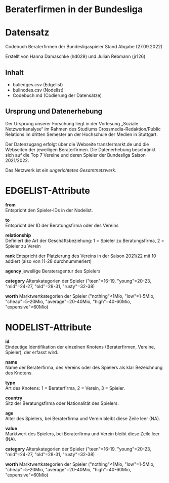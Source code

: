 # Beraterfirmen in der Bundesliga
# Datensatz #
Codebuch Beraterfirmen der Bundesligaspieler 
Stand Abgabe (27.09.2022)

Erstellt von Hanna Damaschke (hd029) und Julian Rebmann (jr126)

## Inhalt
- buliedges.csv (Edgelist)
- bulinodes.csv (Nodelist)
- Codebuch.md (Codierung der Datensätze)

## Ursprung und Datenerhebung
Der Ursprung unserer Forschung liegt in der Vorlesung „Soziale Netzwerkanalyse“ im Rahmen des Studiums Crossmedia-Redaktion/Public Relations im dritten Semester an der Hochschule der Medien in Stuttgart. 

Der Datenzugang erfolgt über die Webseite transfermarkt.de und die Webseiten der jeweiligen Beraterfirmen. Die Datenerhebung beschränkt sich auf die Top 7 Vereine und deren Spieler der Bundesliga Saison 2021/2022. 

Das Netzwerk ist ein *ungerichtetes Gesamtnetzwerk*. 

# EDGELIST-Attribute

**from**  
Entspricht den Spieler-IDs in der Nodelist.

**to**  
Entspricht der ID der Beratungsfirma oder des Vereins

**relationship**  
Definiert die Art der Geschäftsbeziehung: 1 = Spieler zu Beratungsfirma, 2 = Spieler zu Verein

**rank**
Entspricht der Platzierung des Vereins in der Saison 2021/22 mit 10 addiert (also von 11-28 durchnummeriert)

**agency**
jeweilige Berateragentur des Spielers

**category**
Alterskategorien der Spieler ("teen"=16-19, "young"=20-23, "mid"=24-27, "old"=28-31, "rusty"=32-38)

**worth**
Marktwertkategorien der Spieler ("nothing"\<1Mio, "low"=1-5Mio, "cheap"=5-20Mio, "average"=20-40Mio, "high"=40-60Mio, "expensive"\>60Mio)

# NODELIST-Attribute  
  
**id**  
Eindeutige Identifikation der einzelnen Knotens (Beraterfirmen, Vereine, Spieler), der erfasst wird.  

**name**  
Name der Beraterfirma, des Vereins oder des Spielers als klar Bezeichnung des Knotens. 

**type**  
Art des Knotens: 1 = Beraterfirma, 2 = Verein, 3 = Spieler.

**country**   
Sitz der Beratungsfirma oder Nationalität des Spielers.

**age**   
Alter des Spielers, bei Beraterfirma und Verein bleibt diese Zeile leer (NA).

**value**             
Marktwert des Spielers, bei Beraterfirma und Verein bleibt diese Zeile leer (NA).

**category**
Alterskategorien der Spieler ("teen"=16-19, "young"=20-23, "mid"=24-27, "old"=28-31, "rusty"=32-38)

**worth**
Marktwertkategorien der Spieler ("nothing"\<1Mio, "low"=1-5Mio, "cheap"=5-20Mio, "average"=20-40Mio, "high"=40-60Mio, "expensive"\>60Mio)
